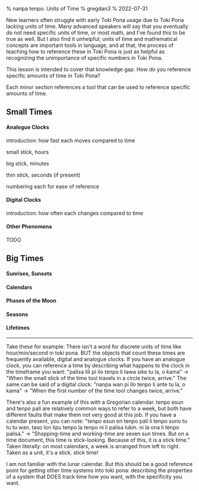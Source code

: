 % nanpa tenpo: Units of Time
% gregdan3
% 2022-07-31

New learners often struggle with early Toki Pona usage due to Toki Pona lacking
units of time. Many advanced speakers will say that you eventually do not need
specific units of time, or most math, and I've found this to be true as well.
But I also find it unhelpful; units of time and mathematical concepts are
important tools in language, and at that, the process of teaching how to
reference these in Toki Pona is just as helpful as recognizing the unimportance
of specific numbers in Toki Pona.

This lesson is intended to cover that knowledge gap. How _do_ you reference
specific amounts of time in Toki Pona?

Each minor section references a tool that can be used to reference specific
amounts of time.

## Small Times

#### Analogue Clocks

introduction: how fast each moves compared to time

small stick, hours

big stick, minutes

thin stick, seconds (if present)

numbering each for ease of reference

#### Digital Clocks

introduction: how often each changes compared to time

#### Other Phenomena

TODO

## Big Times

#### Sunrises, Sunsets

#### Calendars

#### Phases of the Moon

#### Seasons

#### Lifetimes

---

Take these for example: There isn't a word for discrete units of time like
hour/min/second in toki pona. BUT the objects that count these times are
frequently available, digital and analogue clocks. If you have an analogue
clock, you can reference a time by describing what happens to the clock in the
timeframe you want: "palisa lili pi ilo tenpo li tawa sike tu la, o kama" ->
"When the small stick of the time tool travels in a circle twice, arrive." The
same can be said of a digital clock: "nanpa wan pi ilo tenpo li ante tu la, o
kama" -> "When the first number of the time tool changes twice, arrive."

There's also a fun example of this with a Gregorian calendar. tenpo esun and
tenpo pali are relatively common ways to refer to a week, but both have
different faults that make them not very good at this job. If you have a
calendar present, you can note: "tenpo esun en tenpo pali li tenpo suno tu tu
tu wan. taso lon lipu tenpo la tenpo ni li palisa lukin. ni la ona li tenpo
palisa." -> "Shopping-time and working-time are seven sun times. But on a time
document, this time is stick-looking. Because of this, it is a stick time."
Taken literally: on most calendars, a week is arranged from left to right.
Taken as a unit, it's a stick. stick time!

I am not familiar with the lunar calendar. But this should be a good reference
point for getting other time systems into toki pona: describing the properties
of a system that DOES track time how you want, with the specificity you want.
